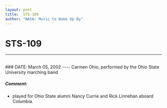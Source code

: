 ```yaml
---
layout: post
title:  STS-109
author: "NASA: Music to Wake Up By"
---
```


# STS-109
----
<br/>
### DATE: March 05, 2002
----
Carmen Ohio, performed by the Ohio State University marching band

##### Comment:
* played for Ohio State alumni Nancy Currie and Rick Linnehan aboard Columbia.
